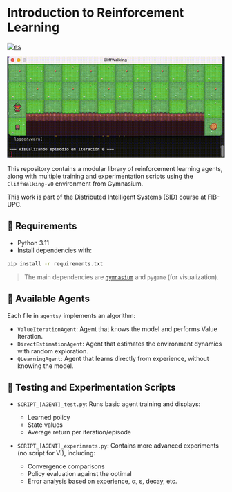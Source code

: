 # Introduction to Reinforcement Learning

[![es](https://img.shields.io/badge/language-es-yellow.svg)](README.md)

![](QLdemo.gif)

This repository contains a modular library of reinforcement learning agents, along with multiple training and experimentation scripts using the `CliffWalking-v0` environment from Gymnasium.

This work is part of the Distributed Intelligent Systems (SID) course at FIB-UPC.

## 🚀 Requirements

* Python 3.11
* Install dependencies with:

```bash
pip install -r requirements.txt
```

> The main dependencies are [`gymnasium`](https://gymnasium.farama.org/) and `pygame` (for visualization).

## 🧠 Available Agents

Each file in `agents/` implements an algorithm:

* `ValueIterationAgent`: Agent that knows the model and performs Value Iteration.
* `DirectEstimationAgent`: Agent that estimates the environment dynamics with random exploration.
* `QLearningAgent`: Agent that learns directly from experience, without knowing the model.

## 🧪 Testing and Experimentation Scripts

* `SCRIPT_[AGENT]_test.py`:
  Runs basic agent training and displays:

  * Learned policy
  * State values
  * Average return per iteration/episode

* `SCRIPT_[AGENT]_experiments.py`:
  Contains more advanced experiments (no script for VI), including:

  * Convergence comparisons
  * Policy evaluation against the optimal
  * Error analysis based on experience, α, ε, decay, etc.
